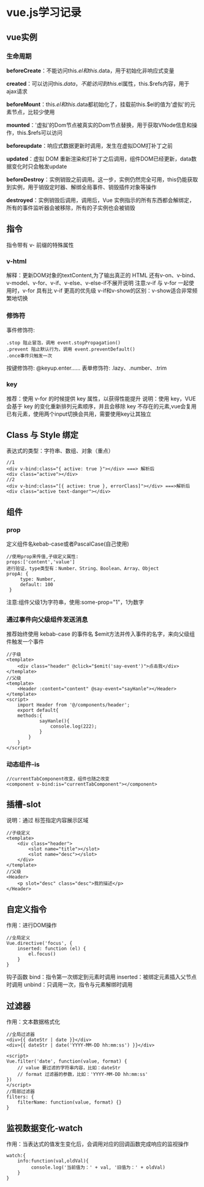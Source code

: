# vue.js学习记录
## vue实例
### 生命周期
**beforeCreate**：不能访问this.$el和this.$data，用于初始化非响应式变量

**created**：可以访问this.$data，不能访问到this.$el属性，this.$refs内容，用于ajax请求

**beforeMount**：this.$el和this.$data都初始化了，挂载前this.$el的值为'虚拟'的元素节点，比较少使用

**mounted**：'虚拟'的Dom节点被真实的Dom节点替换，用于获取VNode信息和操作，this.$refs可以访问

**beforeupdate**：响应式数据更新时调用，发生在虚拟DOM打补丁之前

**updated**：虚拟 DOM 重新渲染和打补丁之后调用，组件DOM已经更新，data数据变化时只会触发update

**beforeDestroy**：实例销毁之前调用。这一步，实例仍然完全可用，this仍能获取到实例，用于销毁定时器、解绑全局事件、销毁插件对象等操作

**destroyed**：实例销毁后调用，调用后，Vue 实例指示的所有东西都会解绑定，所有的事件监听器会被移除，所有的子实例也会被销毁
## 指令
指令带有 v- 前缀的特殊属性
### v-html
解释：更新DOM对象的textContent,为了输出真正的 HTML
还有v-on、v-bind、v-model、v-for、v-if、v-else、v-else-if不展开说明
注意:v-if 与 v-for 一起使用时，v-for 具有比 v-if 更高的优先级
v-if和v-show的区别：v-show适合非常频繁地切换

### 修饰符
事件修饰符:

    .stop 阻止冒泡，调用 event.stopPropagation()
    .prevent 阻止默认行为，调用 event.preventDefault()
    .once事件只触发一次

按键修饰符:
@keyup.enter……
表单修饰符:
.lazy、.number、.trim

### key
推荐：使用 v-for 的时候提供 key 属性，以获得性能提升
说明：使用 key，VUE会基于 key 的变化重新排列元素顺序，并且会移除 key 不存在的元素,vue会复用已有元素，使用两个input切换会共用，需要使用key让其独立
## Class 与 Style 绑定
表达式的类型：字符串、数组、对象（重点）

```
//1
<div v-bind:class="{ active: true }"></div> ===> 解析后
<div class="active"></div>
//2
<div v-bind:class="[{ active: true }, errorClass]"></div> ===>解析后
<div class="active text-danger"></div>
```
## 组件
### prop
定义组件名kebab-case或者PascalCase(自己使用)

```
//使用prop来传值,子级定义属性:
props:['content','value']
进行验证，type类型有：Number、String、Boolean、Array、Object
propA: {
     type: Number,
     default: 100
 }
```
注意:组件父级<comp some-prop="1"></comp>1为字符串，使用:some-prop="1"，1为数字
### 通过事件向父级组件发送消息
推荐始终使用 kebab-case 的事件名
$emit方法并传入事件的名字，来向父级组件触发一个事件
```
//子级
<template>
	<div class="header" @click="$emit('say-event')">点击我</div>
</template>
//父级
<template>
	<Header :content="content" @say-event="sayHanle"></Header>
</template>
<script>
	import Header from '@/components/header';
    export default{
    methods:{
			sayHanle(){
				console.log(222);
			}
		}
	}
</script>
```
### 动态组件-is

    //currentTabComponent改变，组件也随之改变
    <component v-bind:is="currentTabComponent"></component>

## 插槽-slot
说明：通过<slot></slot> 标签指定内容展示区域
```
//子级定义
<template>
	<div class="header">
		<slot name="title"></slot>
		<slot name="desc"></slot>
	</div>
</template>
//父级
<Header>
	<p slot="desc" class="desc">我的描述</p>
</Header>
```
## 自定义指令
作用：进行DOM操作

```
//全局定义
Vue.directive('focus', {
	inserted: function (el) {
        el.focus()
	}
}
```
钩子函数
bind：指令第一次绑定到元素时调用
inserted：被绑定元素插入父节点时调用
unbind：只调用一次，指令与元素解绑时调用
## 过滤器
作用：文本数据格式化

```
//全局过滤器
<div>{{ dateStr | date }}</div>
<div>{{ dateStr | date('YYYY-MM-DD hh:mm:ss') }}</div>

<script>
Vue.filter('date', function(value, format) {
    // value 要过滤的字符串内容，比如：dateStr
    // format 过滤器的参数，比如：'YYYY-MM-DD hh:mm:ss'
})
</script>
//局部过滤器
filters: {
    filterName: function(value, format) {}
}
```
## 监视数据变化-watch
作用：当表达式的值发生变化后，会调用对应的回调函数完成响应的监视操作

```
watch:{
	info:function(val,oldVal){
		 console.log('当前值为：' + val, '旧值为：' + oldVal)
	}
}

```

